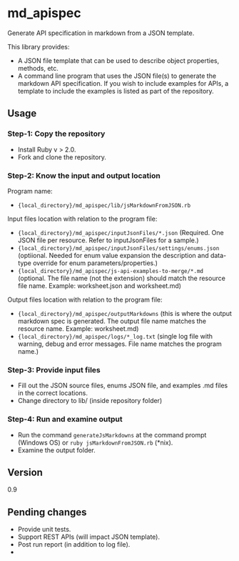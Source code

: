 # md_apispec
Generate API specification in markdown from a JSON template.

This library provides:

* A JSON file template that can be used to describe object properties, methods, etc.
* A command line program that uses the JSON file(s) to generate the markdown API specification. If you wish to include examples for APIs, a template to include the examples is listed as part of the repository. 

## Usage

### Step-1: Copy the repository
* Install Ruby v > 2.0. 
* Fork and clone the repository. 

### Step-2: Know the input and output location

Program name: 
* `{local_directory}/md_apispec/lib/jsMarkdownFromJSON.rb` 

Input files location with relation to the program file: 

* `{local_directory}/md_apispec/inputJsonFiles/*.json` (Required. One JSON file per resource. Refer to inputJsonFiles for a sample.)
* `{local_directory}/md_apispec/inputJsonFiles/settings/enums.json` (optiional. Needed for enum value expansion the description and data-type override for enum parameters/properties.)
* `{local_directory}/md_apispec/js-api-examples-to-merge/*.md` (optional. The file name (not the extension) should match the resource file name. Example: worksheet.json and worksheet.md)

Output files location with relation to the program file: 

* `{local_directory}/md_apispec/outputMarkdowns` (this is where the output markdown spec is generated. The output file name matches the resource name. Example: worksheet.md)
* `{local_directory}/md_apispec/logs/*_log.txt` (single log file with warning, debug and error messages. File name matches the program name.)

### Step-3: Provide input files

* Fill out the JSON source files, enums JSON file, and examples .md files in the correct locations. 
* Change directory to lib/ (inside repository folder)

### Step-4: Run and examine output

* Run the command `generateJsMarkdowns` at the command prompt (Windows OS) or `ruby jsMarkdownFromJSON.rb` (*nix). 
* Examine the output folder.

## Version
0.9

## Pending changes
* Provide unit tests.
* Support REST APIs (will impact JSON template).
* Post run report (in addition to log file). 
*





